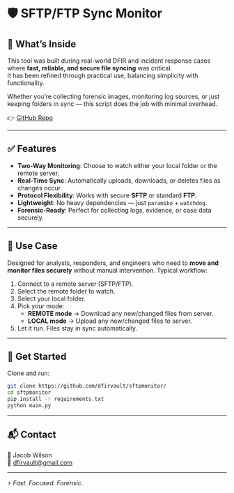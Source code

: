 # 🛡️ SFTP/FTP Sync Monitor

## 📂 What’s Inside
This tool was built during real-world DFIR and incident response cases where **fast, reliable, and secure file syncing** was critical.  
It has been refined through practical use, balancing simplicity with functionality.  

Whether you’re collecting forensic images, monitoring log sources, or just keeping folders in sync — this script does the job with minimal overhead.  

👉 [GitHub Repo](https://github.com/dfirvault/sftpmonitor/)

---

## ✅ Features
- **Two-Way Monitoring**: Choose to watch either your local folder or the remote server.  
- **Real-Time Sync**: Automatically uploads, downloads, or deletes files as changes occur.  
- **Protocol Flexibility**: Works with secure **SFTP** or standard **FTP**.  
- **Lightweight**: No heavy dependencies — just `paramiko` + `watchdog`.  
- **Forensic-Ready**: Perfect for collecting logs, evidence, or case data securely.  

---

## 🧠 Use Case
Designed for analysts, responders, and engineers who need to **move and monitor files securely** without manual intervention. Typical workflow:

1. Connect to a remote server (SFTP/FTP).  
2. Select the remote folder to watch.  
3. Select your local folder.  
4. Pick your mode:  
   - **REMOTE mode** → Download any new/changed files from server.  
   - **LOCAL mode** → Upload any new/changed files to server.  
5. Let it run. Files stay in sync automatically.  

---

## 🚀 Get Started
Clone and run:
```bash
git clone https://github.com/dfirvault/sftpmonitor/
cd sftpmonitor
pip install -r requirements.txt
python main.py
```

---

## 📬 Contact
👤 Jacob Wilson  
📧 dfirvault@gmail.com  

---
⚡ *Fast. Focused. Forensic.*
